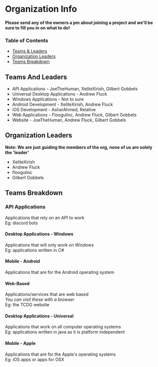 # Organization Info

**Please send any of the owners a pm about joining a project and we'll be sure to fill you in on what to do!**

### Table of Contents

* [Teams & Leaders](#teams-and-leaders)
* [Organization Leaders](#organization-leaders)
* [Teams Breakdown](#teams-breakdown)

## Teams And Leaders

- API Applications - JoeTheHuman, XeliteXirish, Gilbert Gobbels
- Universal Desktop Applications - Andrew Fluck
- Windows Applications - Not to sure
- Android Development - XeliteXirish, Andrew Fluck
- iOS Development - AsharAhmed, Relative
- Web Applications - Floogulinc, Andrew Fluck, Gilbert Gobbels
- Website - JoeTheHuman, Andrew Fluck, Gilbert Gobbels

## Organization Leaders

**Note: We are just guiding the members of the org, none of us are solely the 'leader'**

- XeliteXirish
- Andrew Fluck
- floogulinc
- Gilbert Gobbels

## Teams Breakdown

### API Applications

Applications that rely on an API to work<br>
Eg: discord bots

#### Desktop Applications - Windows

Applications that will only work on Windows<br>
Eg: applications written in C#

#### Mobile - Android

Applications that are for the Android operating system

#### Web-Based

Applications/services that are web based<br>
*You can visit these with a browser*<br>
Eg: the TCDG website

#### Desktop Applications - Universal

Applications that work on all computer operating systems<br>
Eg: applications written in java as it is platform independent

#### Mobile - Apple

Applications that are for the Apple's operating systems<br>
Eg: iOS apps or apps for OSX
